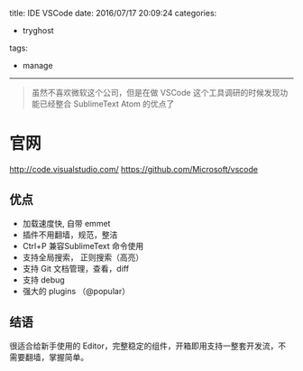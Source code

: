 title: IDE VSCode
date: 2016/07/17 20:09:24
categories:
 - tryghost

tags:
 - manage 



---

>虽然不喜欢微软这个公司，但是在做 VSCode 这个工具调研的时候发现功能已经整合 SublimeText Atom 的优点了

# 官网
http://code.visualstudio.com/
https://github.com/Microsoft/vscode

## 优点
 * 加载速度快, 自带 emmet
 * 插件不用翻墙，规范，整洁
 * Ctrl+P 兼容SublimeText 命令使用
 * 支持全局搜索， 正则搜索（高亮）
 * 支持 Git 文档管理，查看，diff
 * 支持 debug
 * 强大的 plugins （@popular）

## 结语
很适合给新手使用的 Editor，完整稳定的组件，开箱即用支持一整套开发流，不需要翻墙，掌握简单。



